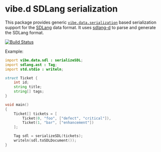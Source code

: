 vibe.d SDLang serialization
===========================

This package provides generic [`vibe.data.serialization`][serialization] based
serialization support for the [SDLang](https://sdlang.org/) data format. It uses 
[sdlang-d](https://code.dlang.org/packages/sdlang-d) to parse and generate
the SDLang format.

[![Build Status](https://travis-ci.org/vibe-d/vibe-sdl.svg?branch=master)](https://travis-ci.org/vibe-d/vibe-sdl)

Example:

```D
import vibe.data.sdl : serializeSDL;
import sdlang.ast : Tag;
import std.stdio : writeln;

struct Ticket {
	int id;
	string title;
	string[] tags;
}

void main()
{
	Ticket[] tickets = [
		Ticket(0, "foo", ["defect", "critical"]),
		Ticket(1, "bar", ["enhancement"])
	];

	Tag sdl = serializeSDL(tickets);
	writeln(sdl.toSDLDocument());
}
```
[serialization]: https://vibed.org/api/vibe.data.serialization/